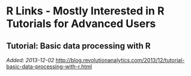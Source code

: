 # R Links - Mostly Interested in R Tutorials for Advanced Users

## Tutorial: Basic data processing with R
_Added: 2013-12-02_
<http://blog.revolutionanalytics.com/2013/12/tutorial-basic-data-processing-with-r.html>


